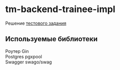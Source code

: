 # tm-backend-trainee-impl
Решение [тестового задания](https://github.com/avito-tech/tm-backend-trainee)

## Используемые библиотеки
Роутер Gin  
Postgres pgxpool  
Swagger swago/swag